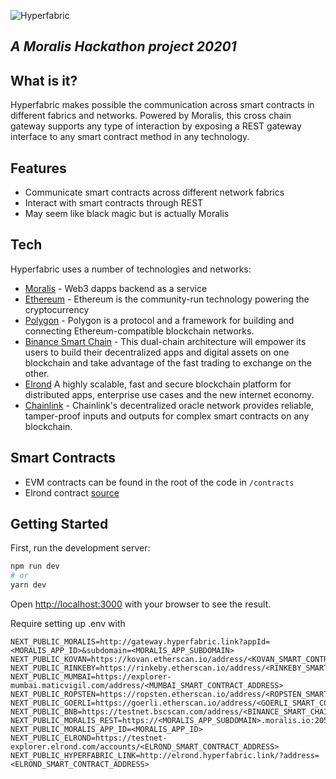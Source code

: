 ![Hyperfabric](https://i.ibb.co/CQz0dtw/Hyperfabricwsponsor.jpg)
## _A Moralis Hackathon project 20201_

## What is it?
Hyperfabric makes possible the communication across smart contracts in different fabrics and networks. Powered by Moralis, this cross chain gateway supports any type of interaction by exposing a REST gateway interface to any smart contract method in any technology.

## Features

- Communicate smart contracts across different network fabrics
- Interact with smart contracts through REST
- May seem like black magic but is actually Moralis


## Tech

Hyperfabric uses a number of technologies and networks:

- [Moralis](https://moralis.io) - Web3 dapps backend as a service
- [Ethereum](https://ethereum.org/en/) - Ethereum is the community-run technology powering the cryptocurrency
- [Polygon](https://polygon.technology/) - Polygon is a protocol and a framework for building and connecting Ethereum-compatible blockchain networks.
- [Binance Smart Chain](https://www.binance.org/en/smartChain) - This dual-chain architecture will empower its users to build their decentralized apps and digital assets on one blockchain and take advantage of the fast trading to exchange on the other.
- [Elrond](https://elrond.com/) A highly scalable, fast and secure blockchain platform for distributed apps, enterprise use cases and the new internet economy.
- [Chainlink](https://chain.link/) - Chainlink's decentralized oracle network provides reliable, tamper-proof inputs and outputs for complex smart contracts on any blockchain.

## Smart Contracts
- EVM contracts can be found in the root of the code in `/contracts`
- Elrond contract [source](https://github.com/ElrondNetwork/sc-examples/tree/master/simple-counter)

## Getting Started

First, run the development server:

```bash
npm run dev
# or
yarn dev
```

Open [http://localhost:3000](http://localhost:3000) with your browser to see the result.

Require setting up .env with
```
NEXT_PUBLIC_MORALIS=http://gateway.hyperfabric.link?appId=<MORALIS_APP_ID>&subdomain=<MORALIS_APP_SUBDOMAIN>
NEXT_PUBLIC_KOVAN=https://kovan.etherscan.io/address/<KOVAN_SMART_CONTRACT_ADDRESS>
NEXT_PUBLIC_RINKEBY=https://rinkeby.etherscan.io/address/<RINKEBY_SMART_CONTRACT_ADDRESS>
NEXT_PUBLIC_MUMBAI=https://explorer-mumbai.maticvigil.com/address/<MUMBAI_SMART_CONTRACT_ADDRESS>
NEXT_PUBLIC_ROPSTEN=https://ropsten.etherscan.io/address/<ROPSTEN_SMART_CONTRACT_ADDRESS>
NEXT_PUBLIC_GOERLI=https://goerli.etherscan.io/address/<GOERLI_SMART_CONTRACT_ADDRESS>
NEXT_PUBLIC_BNB=https://testnet.bscscan.com/address/<BINANCE_SMART_CHAIN_SMART_CONTRACT_ADDRESS>
NEXT_PUBLIC_MORALIS_REST=https://<MORALIS_APP_SUBDOMAIN>.moralis.io:2053/server/functions
NEXT_PUBLIC_MORALIS_APP_ID=<MORALIS_APP_ID>
NEXT_PUBLIC_ELROND=https://testnet-explorer.elrond.com/accounts/<ELROND_SMART_CONTRACT_ADDRESS>
NEXT_PUBLIC_HYPERFABRIC_LINK=http://elrond.hyperfabric.link/?address=<ELROND_SMART_CONTRACT_ADDRESS>
```